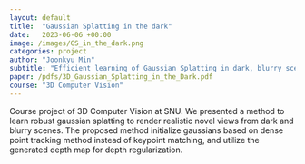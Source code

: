 ```yaml
---
layout: default
title:  "Gaussian Splatting in the dark"
date:   2023-06-06 +00:00
image: /images/GS_in_the_dark.png
categories: project
author: "Joonkyu Min"
subtitle: "Efficient learning of Gaussian Splatting in dark, blurry scenes"
paper: /pdfs/3D_Gaussian_Splatting_in_the_Dark.pdf
course: "3D Computer Vision"
---
```


Course project of 3D Computer Vision at SNU. We presented a method to learn robust gaussian splatting to render realistic novel views from dark and blurry scenes. The proposed method initialize gaussians based on dense point tracking method instead of keypoint matching, and utilize the generated depth map for depth regularization.
